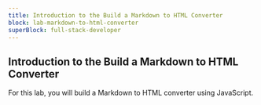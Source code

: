 ```yaml
---
title: Introduction to the Build a Markdown to HTML Converter
block: lab-markdown-to-html-converter
superBlock: full-stack-developer
---
```


## Introduction to the Build a Markdown to HTML Converter

For this lab, you will build a Markdown to HTML converter using JavaScript.
